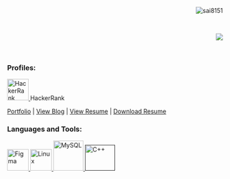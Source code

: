 <html>
<head>

</head>
<body >
<!--
**sai8151/sai8151** is a ✨ _special_ ✨ repository because its `README.md` (this file) appears on your GitHub profile.
### Hi there 👋
Here are some ideas to get you started:

- 🔭 I’m currently working on ...
- 🌱 I’m currently learning ...
- 👯 I’m looking to collaborate on ...
- 🤔 I’m looking for help with ...
- 💬 Ask me about ...
- 📫 How to reach me: ...
- 😄 Pronouns: ...
- ⚡ Fun fact: ...
<h3 align="left">Connect with me:</h3>
-->
<p align="right"> <img src="https://komarev.com/ghpvc/?username=sai8151&label=Profile%20views&color=0e75b6&style=flat" alt="sai8151"/> </p>
<br>
<p align="right">
<img src="https://komarev.com/ghpvc/?username=sai8151&color=orange"/>
</p>
<br>
<!--
<img align="right" src="https://epidotic-masts.000webhostapp.com/earthSVG.svg" width="150" height="150" style="background-color:"white"/>
-->





<!-- Profile Links -->
<h3 align="left">Profiles:</h3>
<p align="left">
  <a href="https://www.hackerrank.com/saikiranreddy812" target="_blank">
    <img src="https://epidotic-masts.000webhostapp.com/hackerrank-svgrepo-com.svg" alt="HackerRank" width="50" height="50">
  </a>
  HackerRank
</p>
<p align="left">
  
  <a href="https://saikiranreddy.info/portfolio/" target="_blank">Portfolio</a> |
  <a href="https://saikiranreddy.info/blog" target="_blank">View Blog</a> |
  <a href="https://saikiranreddy.info/" target="_blank">View Resume</a> |
  <a href="https://sai8151.github.io/sai8151/res1.htm1l.pdf" target="_blank">Download Resume</a>
</p>

<!-- Languages and Tools -->
<h3 align="left">Languages and Tools:</h3>
<p align="left">
  <a href="https://www.figma.com/" target="_blank">
    <img src="https://upload.wikimedia.org/wikipedia/commons/3/33/Figma-logo.svg" alt="Figma" width="50" height="50">
  </a>
  <a href="https://www.linux.org/" target="_blank">
    <img src="https://upload.wikimedia.org/wikipedia/commons/3/35/Tux.svg" alt="Linux" width="50" height="50">
  </a>
  <a href="https://www.mysql.com/" target="_blank">
    <img src="https://www.svgrepo.com/show/303251/mysql-logo.svg" alt="MySQL" width="70" height="70">
  </a>
  <a href="" target="_blank">
    <img src="https://www.svgrepo.com/show/315648/c-plus-plus.svg" alt="C++" width="70" height="60">
  </a>

</p>
